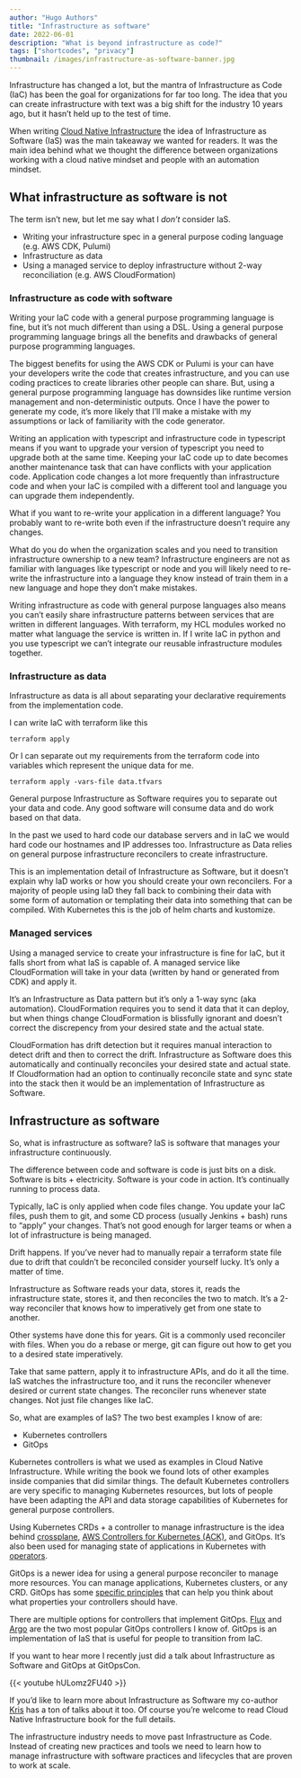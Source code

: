 ```yaml
---
author: "Hugo Authors"
title: "Infrastructure as software"
date: 2022-06-01
description: "What is beyond infrastructure as code?"
tags: ["shortcodes", "privacy"]
thumbnail: /images/infrastructure-as-software-banner.jpg
---
```


Infrastructure has changed a lot, but the mantra of Infrastructure as Code (IaC) has been the goal for organizations for far too long. The idea that you can create infrastructure with text was a big shift for the industry 10 years ago, but it hasn’t held up to the test of time.

When writing [Cloud Native Infrastructure](https://cnibook.info/) the idea of Infrastructure as Software (IaS) was the main takeaway we wanted for readers. It was the main idea behind what we thought the difference between organizations working with a cloud native mindset and people with an automation mindset.

## What infrastructure as software is not

The term isn’t new, but let me say what I *don’t* consider IaS.

- Writing your infrastructure spec in a general purpose coding language (e.g. AWS CDK, Pulumi)
- Infrastructure as data
- Using a managed service to deploy infrastructure without 2-way reconciliation (e.g. AWS CloudFormation)

### Infrastructure as code with software

Writing your IaC code with a general purpose programming language is fine, but it’s not much different than using a DSL. Using a general purpose programming language brings all the benefits and drawbacks of general purpose programming languages.

The biggest benefits for using the AWS CDK or Pulumi is your can have your developers write the code that creates infrastructure, and you can use coding practices to create libraries other people can share. But, using a general purpose programming language has downsides like runtime version management and non-deterministic outputs. Once I have the power to generate my code, it’s more likely that I’ll make a mistake with my assumptions or lack of familiarity with the code generator.

Writing an application with typescript and infrastructure code in typescript means if you want to upgrade your version of typescript you need to upgrade both at the same time. Keeping your IaC code up to date becomes another maintenance task that can have conflicts with your application code. Application code changes a lot more frequently than infrastructure code and when your IaC is compiled with a different tool and language you can upgrade them independently.

What if you want to re-write your application in a different language? You probably want to re-write both even if the infrastructure doesn’t require any changes.

What do you do when the organization scales and you need to transition infrastructure ownership to a new team? Infrastructure engineers are not as familiar with languages like typescript or node and you will likely need to re-write the infrastructure into a language they know instead of train them in a new language and hope they don’t make mistakes.

Writing infrastructure as code with general purpose languages also means you can’t easily share infrastructure patterns between services that are written in different languages. With terraform, my HCL modules worked no matter what language the service is written in. If I write IaC in python and you use typescript we can’t integrate our reusable infrastructure modules together.

### Infrastructure as data

Infrastructure as data is all about separating your declarative requirements from the implementation code.

I can write IaC with terraform like this

```
terraform apply
```

Or I can separate out my requirements from the terraform code into variables which represent the unique data for me.

```
terraform apply -vars-file data.tfvars
```

General purpose Infrastructure as Software requires you to separate out your data and code. Any good software will consume data and do work based on that data.

In the past we used to hard code our database servers and in IaC we would hard code our hostnames and IP addresses too. Infrastructure as Data relies on general purpose infrastructure reconcilers to create infrastructure.

This is an implementation detail of Infrastructure as Software, but it doesn’t explain why IaD works or how you should create your own reconcilers. For a majority of people using IaD they fall back to combining their data with some form of automation or templating their data into something that can be compiled. With Kubernetes this is the job of helm charts and kustomize.

### Managed services

Using a managed service to create your infrastructure is fine for IaC, but it falls short from what IaS is capable of. A managed service like CloudFormation will take in your data (written by hand or generated from CDK) and apply it.

It’s an Infrastructure as Data pattern but it’s only a 1-way sync (aka automation). CloudFormation requires you to send it data that it can deploy, but when things change CloudFormation is blissfully ignorant and doesn’t correct the discrepency from your desired state and the actual state.

CloudFormation has drift detection but it requires manual interaction to detect drift and then to correct the drift. Infrastructure as Software does this automatically and continually reconciles your desired state and actual state. If Cloudformation had an option to continually reconcile state and sync state into the stack then it would be an implementation of Infrastructure as Software.

## Infrastructure as software

So, what is infrastructure as software? IaS is software that manages your infrastructure continuously.

The difference between code and software is code is just bits on a disk. Software is bits + electricity. Software is your code in action. It’s continually running to process data.

Typically, IaC is only applied when code files change. You update your IaC files, push them to git, and some CD process (usually Jenkins + bash) runs to “apply” your changes. That’s not good enough for larger teams or when a lot of infrastructure is being managed.

Drift happens. If you’ve never had to manually repair a terraform state file due to drift that couldn’t be reconciled consider yourself lucky. It’s only a matter of time.

Infrastructure as Software reads your data, stores it, reads the infrastructure state, stores it, and then reconciles the two to match. It’s a 2-way reconciler that knows how to imperatively get from one state to another.

Other systems have done this for years. Git is a commonly used reconciler with files. When you do a rebase or merge, git can figure out how to get you to a desired state imperatively.

Take that same pattern, apply it to infrastructure APIs, and do it all the time. IaS watches the infrastructure too, and it runs the reconciler whenever desired or current state changes. The reconciler runs whenever state changes. Not just file changes like IaC.

So, what are examples of IaS? The two best examples I know of are:

- Kubernetes controllers
- GitOps

Kubernetes controllers is what we used as examples in Cloud Native Infrastructure. While writing the book we found lots of other examples inside companies that did similar things. The default Kubernetes controllers are very specific to managing Kubernetes resources, but lots of people have been adapting the API and data storage capabilities of Kubernetes for general purpose controllers.

Using Kubernetes CRDs + a controller to manage infrastructure is the idea behind [crossplane](https://crossplane.io/), [AWS Controllers for Kubernetes (ACK)](https://github.com/aws-controllers-k8s/community), and GitOps. It’s also been used for managing state of applications in Kubernetes with [operators](https://kubernetes.io/docs/concepts/extend-kubernetes/operator/).

GitOps is a newer idea for using a general purpose reconciler to manage more resources. You can manage applications, Kubernetes clusters, or any CRD. GitOps has some [specific principles](https://opengitops.dev/) that can help you think about what properties your controllers should have.

There are multiple options for controllers that implement GitOps. [Flux](https://fluxcd.io/) and [Argo](https://argoproj.github.io/) are the two most popular GitOps controllers I know of. GitOps is an implementation of IaS that is useful for people to transition from IaC.

If you want to hear more I recently just did a talk about Infrastructure as Software and GitOps at GitOpsCon.



{{< youtube hULomz2FU40 >}}



If you’d like to learn more about Infrastructure as Software my co-author [Kris](https://twitter.com/krisnova) has a ton of talks about it too. Of course you’re welcome to read Cloud Native Infrastructure book for the full details.

The infrastructure industry needs to move past Infrastructure as Code. Instead of creating new practices and tools we need to learn how to manage infrastructure with software practices and lifecycles that are proven to work at scale.
